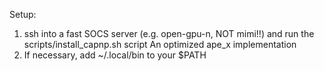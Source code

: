 Setup:

1. ssh into a fast SOCS server (e.g. open-gpu-n, NOT mimi!!) and run the scripts/install_capnp.sh script
   An optimized ape_x implementation
2. If necessary, add ~/.local/bin to your $PATH
